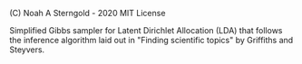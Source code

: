 (C) Noah A Sterngold - 2020
MIT License

Simplified Gibbs sampler for Latent Dirichlet Allocation (LDA) that follows the inference algorithm laid out in  "Finding scientific topics" by Griffiths and Steyvers.
